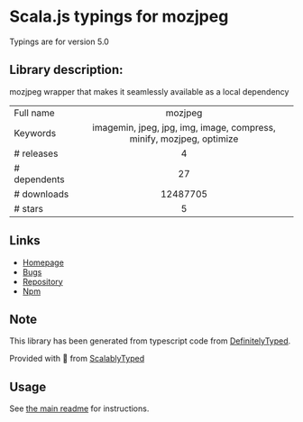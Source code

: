 
# Scala.js typings for mozjpeg

Typings are for version 5.0

## Library description:
mozjpeg wrapper that makes it seamlessly available as a local dependency

|                    |                 |
| ------------------ | :-------------: |
| Full name          | mozjpeg |
| Keywords           | imagemin, jpeg, jpg, img, image, compress, minify, mozjpeg, optimize |
| # releases         | 4 |
| # dependents       | 27 |
| # downloads        | 12487705 |
| # stars            | 5 |

## Links
- [Homepage](https://github.com/imagemin/mozjpeg-bin#readme)
- [Bugs](https://github.com/imagemin/mozjpeg-bin/issues)
- [Repository](https://github.com/imagemin/mozjpeg-bin)
- [Npm](https://www.npmjs.com/package/mozjpeg)
    


## Note
This library has been generated from typescript code from [DefinitelyTyped](https://definitelytyped.org).

Provided with :purple_heart: from [ScalablyTyped](https://github.com/oyvindberg/ScalablyTyped)

## Usage
See [the main readme](../../readme.md) for instructions.


